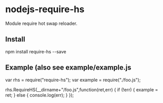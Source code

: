 # nodejs-require-hs
Module require hot swap reloader.


## Install

npm install require-hs --save


## Example (also see example/example.js

var rhs = require("require-hs");
var example = require("./foo.js");

rhs.RequireHS(__dirname+"/foo.js",function(ret,err) {
  if (!err) { example = ret; } else { console.log(err); }
});
